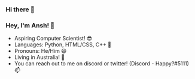 ### Hi there 👋

<!--
**Anshxy/Anshxy** is a ✨ _special_ ✨ repository because its `README.md` (this file) appears on your GitHub profile.

Here are some ideas to get you started:

- 🔭 I’m currently working on ...
- 🌱 I’m currently learning ...
- 👯 I’m looking to collaborate on ...
- 🤔 I’m looking for help with ...
- 💬 Ask me about ...
- 📫 How to reach me: ...
- 😄 Pronouns: ...
- ⚡ Fun fact: ...
-->

### Hey, I'm **Ansh**! 👋

- Aspiring Computer Scientist! 😎
- Languages: Python, HTML/CSS, C++ 🌱
- Pronouns: He/Him 😄
- Living in Australia! 🔭
- You can reach out to me on discord or twitter! (Discord - Happy?#5111) 📫
